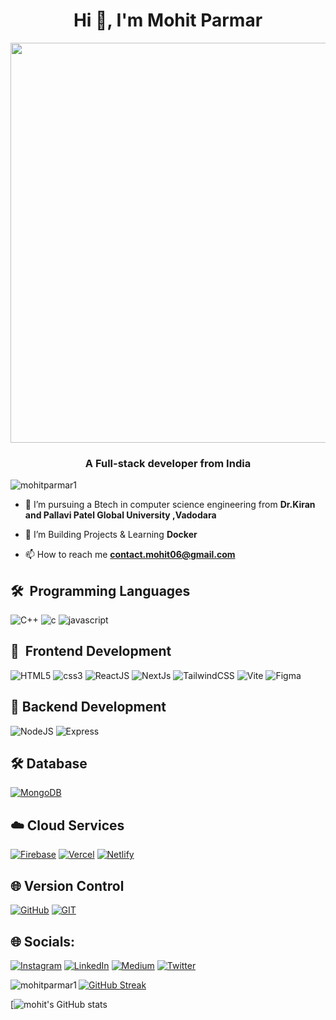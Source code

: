 <h1 align="center">Hi 👋, I'm Mohit Parmar</h1>
<div id="header" align="center">
  <img src="https://media.giphy.com/media/L1R1tvI9svkIWwpVYr/giphy.gif" width="640" />
</div>
<h3 align="center">A Full-stack developer from India</h3>

<p align="left"> <img src="https://komarev.com/ghpvc/?username=mohitparmar1&label=Profile%20views&color=0e75b6&style=flat" alt="mohitparmar1" /> </p>

- 🔭 I’m pursuing a Btech in computer science engineering from **Dr.Kiran and Pallavi Patel Global University ,Vadodara**

- 🌱 I’m Building Projects & Learning **Docker**

- 📫 How to reach me **contact.mohit06@gmail.com**


## 🛠  Programming Languages

![C++](https://img.shields.io/badge/C%2B%2B-00599C?style=for-the-badge&logo=c%2B%2B&logoColor=white)
![c](https://img.shields.io/badge/C-00599C?style=for-the-badge&logo=c&logoColor=white)
![javascript](https://img.shields.io/badge/JavaScript-323330?style=for-the-badge&logo=javascript&logoColor=F7DF1E)
<br>
## 📖  Frontend Development
![HTML5](https://img.shields.io/badge/html5-%23E34F26.svg?style=for-the-badge&logo=html5&logoColor=white)
![css3](https://img.shields.io/badge/CSS3-1572B6?style=for-the-badge&logo=css3&logoColor=white)
![ReactJS](https://img.shields.io/badge/React-20232A?style=for-the-badge&logo=react&logoColor=61DAFB)
![NextJs](https://img.shields.io/badge/next%20js-000000?style=for-the-badge&logo=nextdotjs&logoColor=white)
![TailwindCSS](https://img.shields.io/badge/Tailwind_CSS-38B2AC?style=for-the-badge&logo=tailwind-css&logoColor=white)
![Vite](https://img.shields.io/badge/Vite-B73BFE?style=for-the-badge&logo=vite&logoColor=FFD62E)
 ![Figma](https://img.shields.io/badge/figma-%23F24E1E.svg?style=for-the-badge&logo=figma&logoColor=white)
<br>
## 👾 Backend Development
![NodeJS](https://img.shields.io/badge/Node%20js-339933?style=for-the-badge&logo=nodedotjs&logoColor=white)
![Express](https://img.shields.io/badge/Express%20js-339933?style=for-the-badge&logo=expressdotjs&logoColor=white)
<be>
## 🛠️ Database
[![MongoDB](https://img.shields.io/badge/MongoDB-4EA94B?style=for-the-badge&logo=mongodb&logoColor=white)](https://www.mongodb.com/)
<br>
## ☁️ Cloud Services
[![Firebase](https://img.shields.io/badge/firebase-ffca28?style=for-the-badge&logo=firebase&logoColor=black)](https://firebase.google.com/)
[![Vercel](https://img.shields.io/badge/Vercel-000000?style=for-the-badge&logo=vercel&logoColor=white)](https://vercel.com/)
[![Netlify](https://img.shields.io/badge/Netlify-00C7B7?style=for-the-badge&logo=netlify&logoColor=white)](https://www.netlify.com/)

## 🌐 Version Control
[![GitHub](https://img.shields.io/badge/GitHub-100000?style=for-the-badge&logo=github&logoColor=white)](https://github.com/)
[![GIT](https://img.shields.io/badge/GIT-E44C30?style=for-the-badge&logo=git&logoColor=white)](https://git-scm.com/)
<br>
## 🌐 Socials:
[![Instagram](https://img.shields.io/badge/Instagram-%23E4405F.svg?logo=Instagram&logoColor=white)](https://instagram.com/mohit.dev_) [![LinkedIn](https://img.shields.io/badge/LinkedIn-%230077B5.svg?logo=linkedin&logoColor=white)](https://linkedin.com/in/mohit-parmar-144456223) [![Medium](https://img.shields.io/badge/Medium-12100E?logo=medium&logoColor=white)](https://medium.com/@mohitparmar3340) [![Twitter](https://img.shields.io/badge/Twitter-%231DA1F2.svg?logo=Twitter&logoColor=white)](https://twitter.com/mohitparmar1_) 

<p><img align="left" src="https://github-readme-stats.vercel.app/api/top-langs?username=mohitparmar1&show_icons=true&locale=en&layout=compact&theme=tokyonight" alt="mohitparmar1" /></p>

[![GitHub Streak](https://streak-stats.demolab.com/?user=mohitparmar1&theme=tokyonight)](https://git.io/streak-stats)

[![mohit's GitHub stats](https://github-readme-stats.vercel.app/api?username=mohitparmar1&show_icons=true&theme=tokyonight)
